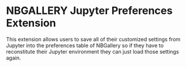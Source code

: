 # NBGALLERY Jupyter Preferences Extension

This extension allows users to save all of their customized settings from Jupyter into the preferences table of NBGallery so if they have to reconstitute their Jupyter environment they can just load those settings again.
